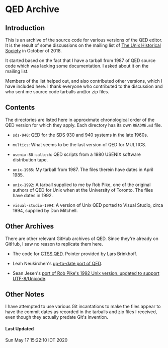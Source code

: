 # QED Archive

## Introduction

This is an archive of the source code for various versions of
the QED editor.  It is the result of some discussions on the
mailing list of [The Unix Historical Society](http://www.tuhs.org)
in October of 2018.

It started based on the fact that I have a tarball from 1987 of
QED source code which was lacking some documentation. I asked about
it on the mailing list.

Members of the list helped out, and also contributed other versions,
which I have included here. I thank everyone who contributed to the
discussion and who sent me source code tarballs and/or zip files.

## Contents

The directories are listed here in approximate chronological order
of the QED version for which they apply. Each directory has its
own `README.md` file.

* `sds-940`: QED for the SDS 930 and 940 systems in the late 1960s.

* `multics`: What seems to be the last version of QED for MULTICS.

* `usenix-80-caltech`: QED scripts from a 1980 USENIX software
distribution tape.

* `unix-1985`: My tarball from 1987. The files therein have dates
in April 1985.

* `unix-1992`: A tarball supplied to me by Rob Pike, one of the original
authors of QED for Unix when at the University of Toronto. The files
have dates in 1992.

* `visual-studio-1994`: A version of Unix QED ported to Visual Studio, circa
1994, supplied by Don Mitchell.

## Other Archives

There are other relevant GitHub archives of QED. Since they're already
on GitHub, I saw no reason to replicate them here.

* The code for [CTSS QED](https://github.com/rcornwell/ctss/tree/master/src/edit). 
Pointer provided by Lars Brinkhoff.

* Leah Neukirchen's
[up-to-date port of QED](https://github.com/chneukirchen/qed-caltech).

* Sean Jesen's [port of Rob Pike's 1992 Unix version, updated to support
UTF-8/Unicode](https://github.com/phonologus/QED).

## Other Notes

I have attempted to use various Git incantations to make the files
appear to have the commit dates as recorded in the tarballs and zip
files I received, even though they actually predate Git's invention.

#### Last Updated

Sun May 17 15:22:10 IDT 2020
